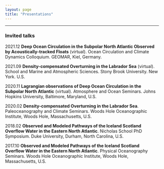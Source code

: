 ```yaml
---
layout: page
title: "Presentations"
---
```


---

### Invited talks

2021.12 **Deep Ocean Circulation in the Subpolar North Atlantic Observed by Acoustically-tracked Floats** (virtual). Ocean Circulation and Climate Dynamics Colloquium. GEOMAR, Kiel, Germany.

2021.09 **Density-compensated Overturning in the Labrador Sea** (virtual). School and Marine and Atmospheric Sciences. Stony Brook University. New York. U.S.

2020.11 **Lagrangian observations of Deep Ocean Circulation in the Subpolar North Atlantic** (virtual). Atmosphere and Ocean Seminars. Johns Hopkins University, Baltimore, Maryland, U.S.

2020.02 **Density-compensated Overturning in the Labrador Sea**. Paleoceanography and Climate Seminars. Woods Hole Oceanographic Institute, Woods Hole, Massachusetts, U.S.

2018.02 **Observed and Modeled Pathways of the Iceland Scotland Overflow Water in the Eastern North Atlantic**. Nicholas School PhD Symposium. Duke University, Durham, North Carolina, U.S.

2017.10 **Observed and Modeled Pathways of the Iceland Scotland Overflow Water in the Eastern North Atlantic**. Physical Oceanography Seminars. Woods Hole Oceanographic Institute, Woods Hole, Massachusetts, U.S.


